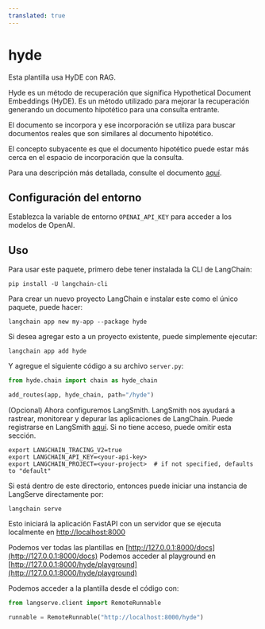 ```yaml
---
translated: true
---
```


# hyde

Esta plantilla usa HyDE con RAG.

Hyde es un método de recuperación que significa Hypothetical Document Embeddings (HyDE). Es un método utilizado para mejorar la recuperación generando un documento hipotético para una consulta entrante.

El documento se incorpora y ese incorporación se utiliza para buscar documentos reales que son similares al documento hipotético.

El concepto subyacente es que el documento hipotético puede estar más cerca en el espacio de incorporación que la consulta.

Para una descripción más detallada, consulte el documento [aquí](https://arxiv.org/abs/2212.10496).

## Configuración del entorno

Establezca la variable de entorno `OPENAI_API_KEY` para acceder a los modelos de OpenAI.

## Uso

Para usar este paquete, primero debe tener instalada la CLI de LangChain:

```shell
pip install -U langchain-cli
```

Para crear un nuevo proyecto LangChain e instalar este como el único paquete, puede hacer:

```shell
langchain app new my-app --package hyde
```

Si desea agregar esto a un proyecto existente, puede simplemente ejecutar:

```shell
langchain app add hyde
```

Y agregue el siguiente código a su archivo `server.py`:

```python
from hyde.chain import chain as hyde_chain

add_routes(app, hyde_chain, path="/hyde")
```

(Opcional) Ahora configuremos LangSmith.
LangSmith nos ayudará a rastrear, monitorear y depurar las aplicaciones de LangChain.
Puede registrarse en LangSmith [aquí](https://smith.langchain.com/).
Si no tiene acceso, puede omitir esta sección.

```shell
export LANGCHAIN_TRACING_V2=true
export LANGCHAIN_API_KEY=<your-api-key>
export LANGCHAIN_PROJECT=<your-project>  # if not specified, defaults to "default"
```

Si está dentro de este directorio, entonces puede iniciar una instancia de LangServe directamente por:

```shell
langchain serve
```

Esto iniciará la aplicación FastAPI con un servidor que se ejecuta localmente en
[http://localhost:8000](http://localhost:8000)

Podemos ver todas las plantillas en [http://127.0.0.1:8000/docs](http://127.0.0.1:8000/docs)
Podemos acceder al playground en [http://127.0.0.1:8000/hyde/playground](http://127.0.0.1:8000/hyde/playground)

Podemos acceder a la plantilla desde el código con:

```python
from langserve.client import RemoteRunnable

runnable = RemoteRunnable("http://localhost:8000/hyde")
```
